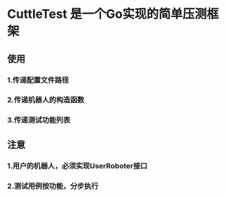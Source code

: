 # CuttleTest 是一个Go实现的简单压测框架
## 使用
### 1.传递配置文件路径
### 2.传递机器人的构造函数
### 3.传递测试功能列表    
## 注意
### 1.用户的机器人，必须实现UserRoboter接口
### 2.测试用例按功能，分步执行
